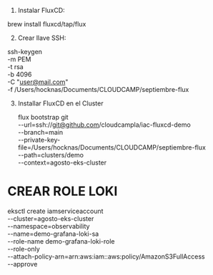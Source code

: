 
1. Instalar FluxCD:

  brew install fluxcd/tap/flux


2. Crear llave SSH:

  ssh-keygen \
      -m PEM \
      -t rsa \
      -b 4096 \
      -C "user@mail.com" \
      -f /Users/hocknas/Documents/CLOUDCAMP/septiembre-flux

3. Installar FluxCD en el Cluster

    flux bootstrap git \
      --url=ssh://git@github.com/cloudcampla/iac-fluxcd-demo \
      --branch=main \
      --private-key-file=/Users/hocknas/Documents/CLOUDCAMP/septiembre-flux \
      --path=clusters/demo \
      --context=agosto-eks-cluster



# CREAR ROLE LOKI 

eksctl create iamserviceaccount \
  --cluster=agosto-eks-cluster \
  --namespace=observability \
  --name=demo-grafana-loki-sa \
  --role-name demo-grafana-loki-role \
  --role-only \
  --attach-policy-arn=arn:aws:iam::aws:policy/AmazonS3FullAccess \
  --approve